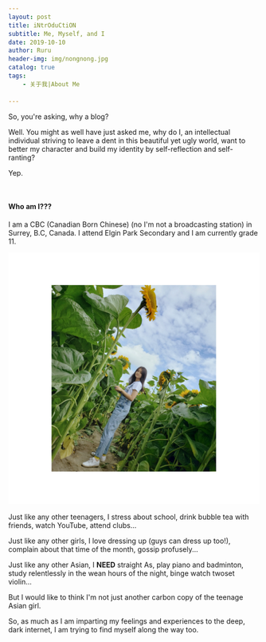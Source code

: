 ```yaml
---
layout: post
title: iNtrOduCtiON
subtitle: Me, Myself, and I
date: 2019-10-10
author: Ruru
header-img: img/nongnong.jpg
catalog: true
tags:
    - 关于我|About Me
 
---   
```

So, you're asking, why a blog?

Well. You might as well have just asked me, why do I, an intellectual individual striving to leave a dent in this beautiful yet ugly world, want to better my character and build my identity by self-reflection and self-ranting?

Yep.

![]()

#### Who am I???

I am a CBC (Canadian Born Chinese) (no I'm not a broadcasting station) in Surrey, B.C, Canada. I attend Elgin Park Secondary and I am currently grade 11. 

![](img/mmexport1566759735963_mh1566760051197.jpg)

Just like any other teenagers, I stress about school, drink bubble tea with friends, watch YouTube, attend clubs...

Just like any other girls, I love dressing up (guys can dress up too!), complain about that time of the month, gossip profusely...

Just like any other Asian, I **NEED** straight As, play piano and badminton, study relentlessly in the wean hours of the night, binge watch twoset violin...

But I would like to think I'm not just another carbon copy of the teenage Asian girl.

So, as much as I am imparting my feelings and experiences to the deep, dark internet, I am trying to find myself along the way too. 


    
   
